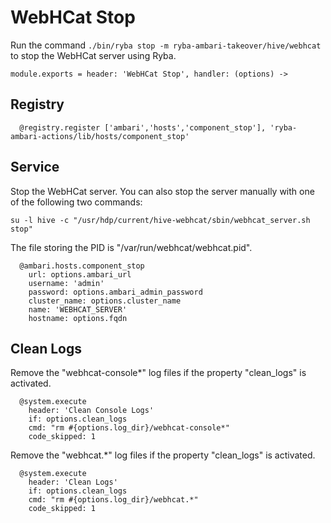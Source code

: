 
# WebHCat Stop

Run the command `./bin/ryba stop -m ryba-ambari-takeover/hive/webhcat` to stop the WebHCat
server using Ryba.

    module.exports = header: 'WebHCat Stop', handler: (options) ->

## Registry

      @registry.register ['ambari','hosts','component_stop'], 'ryba-ambari-actions/lib/hosts/component_stop'

## Service

Stop the WebHCat server. You can also stop the server manually with one of the
following two commands:

```
su -l hive -c "/usr/hdp/current/hive-webhcat/sbin/webhcat_server.sh stop"
```

The file storing the PID is "/var/run/webhcat/webhcat.pid".

      @ambari.hosts.component_stop
        url: options.ambari_url
        username: 'admin'
        password: options.ambari_admin_password
        cluster_name: options.cluster_name
        name: 'WEBHCAT_SERVER'
        hostname: options.fqdn

## Clean Logs

Remove the "webhcat-console*" log files if the property "clean_logs" is
activated.

      @system.execute
        header: 'Clean Console Logs'
        if: options.clean_logs
        cmd: "rm #{options.log_dir}/webhcat-console*"
        code_skipped: 1

Remove the "webhcat.*" log files if the property "clean_logs" is
activated.

      @system.execute
        header: 'Clean Logs'
        if: options.clean_logs
        cmd: "rm #{options.log_dir}/webhcat.*"
        code_skipped: 1
